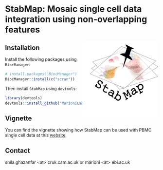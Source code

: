 # StabMap: Mosaic single cell data integration using non-overlapping features
<img src="man/figures/hex.png" align="right"  height="250" width="250"/>

## Installation

Install the following packages using `BiocManager`:

```r
# install.packages("BiocManager")
BiocManager::install(c("scran"))
```

Then install `StabMap` using `devtools`:

```r
library(devtools)
devtools::install_github("MarioniLab/StabMap")
```

## Vignette

You can find the vignette showing how StabMap can be used with PBMC single cell data at this [website](https://marionilab.github.io/StabMap/articles/stabMap_PBMC_Multiome.html).

## Contact

shila.ghazanfar \<at\> cruk.cam.ac.uk or marioni \<at\> ebi.ac.uk

